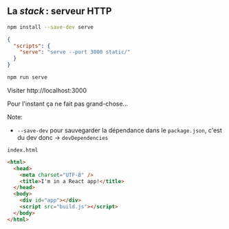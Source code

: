 ## La *stack* : serveur HTTP

```sh
npm install --save-dev serve
```

```json
{
  "scripts": {
    "serve": "serve --port 3000 static/"
  }
}
```

```sh
npm run serve
```

Visiter http://localhost:3000

Pour l'instant ça ne fait pas grand-chose…

Note:

* ``--save-dev`` pour sauvegarder la dépendance dans le ``package.json``, c'est du dev donc → ``devDependencies``

``index.html``

```html
<html>
  <head>
    <meta charset="UTF-8" />
    <title>I'm in a React app!</title>
  </head>
  <body>
    <div id="app"></div>
    <script src="build.js"></script>
  </body>
</html>
```
